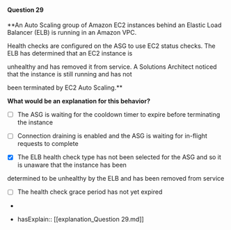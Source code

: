#### Question  29


**An Auto Scaling group of Amazon EC2 instances behind an Elastic Load Balancer (ELB) is running in an Amazon VPC.

Health checks are configured on the ASG to use EC2 status checks. The ELB has determined that an EC2 instance is

unhealthy and has removed it from service. A Solutions Architect noticed that the instance is still running and has not

been terminated by EC2 Auto Scaling.**


**What would be an explanation for this behavior?**


- [ ] The ASG is waiting for the cooldown timer to expire before terminating the instance


- [ ] Connection draining is enabled and the ASG is waiting for in-flight requests to complete


- [x] The ELB health check type has not been selected for the ASG and so it is unaware that the instance has been

determined to be unhealthy by the ELB and has been removed from service


- [ ] The health check grace period has not yet expired


*

- hasExplain:: [[explanation_Question  29.md]]